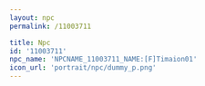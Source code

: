 ```yaml
---
layout: npc
permalink: /11003711

title: Npc
id: '11003711'
npc_name: 'NPCNAME_11003711_NAME:[F]Timaion01'
icon_url: 'portrait/npc/dummy_p.png'
---
```

